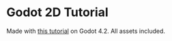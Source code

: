 # Godot 2D Tutorial

Made with [this tutorial][2d-tut] on Godot 4.2. All assets included.

[2d-tut]: https://docs.godotengine.org/en/stable/getting_started/first_2d_game/index.html.
